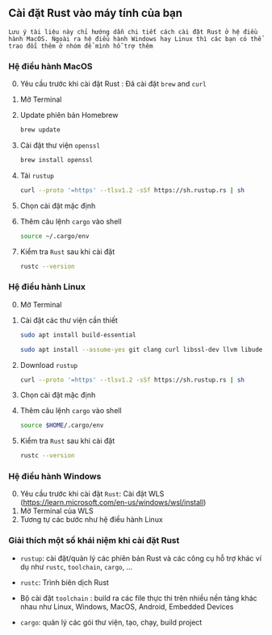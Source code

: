 ## Cài đặt Rust vào máy tính của bạn 
`Lưu ý tài liệu này chỉ hướng dẫn chi tiết cách cài đặt Rust ở hệ điều hành MacOS. Ngoài ra hệ điều hành Windows hay Linux thì các bạn có thể trao đổi thêm ở nhóm để mình hỗ trợ thêm`

### Hệ điều hành MacOS
0. Yêu cầu trước khi cài đặt Rust : Đã cài đặt `brew` and `curl`

1. Mở Terminal 

2. Update phiên bản Homebrew
    ```bash
    brew update
    ``` 
3. Cài đặt thư viện `openssl`
    ```bash
    brew install openssl
    ``` 
4. Tải `rustup` 
    ```bash
    curl --proto '=https' --tlsv1.2 -sSf https://sh.rustup.rs | sh
    ``` 
5. Chọn cài đặt mặc định 
6. Thêm câu lệnh `cargo` vào shell 
    ```bash
    source ~/.cargo/env
    ``` 
7. Kiểm tra `Rust` sau khi cài đặt
    ```bash
    rustc --version
    ``` 


### Hệ điều hành Linux
0. Mở Terminal 

1. Cài đặt các thư viện cần thiết 
    ```bash
    sudo apt install build-essential
    ```

    ```bash
    sudo apt install --assume-yes git clang curl libssl-dev llvm libudev-dev make protobuf-compiler
    ```

2. Download `rustup` 
    ```bash
    curl --proto '=https' --tlsv1.2 -sSf https://sh.rustup.rs | sh
    ```
3. Chọn cài đặt mặc định 

4. Thêm câu lệnh `cargo` vào shell 
    ```bash
    source $HOME/.cargo/env
    ```
5. Kiểm tra `Rust` sau khi cài đặt
    ```bash
    rustc --version
    ``` 


### Hệ điều hành Windows
0. Yêu cầu trước khi cài đặt `Rust`: Cài đặt WLS (https://learn.microsoft.com/en-us/windows/wsl/install)
1. Mở Terminal của WLS
2. Tương tự các bước như hệ điều hành Linux 


### Giải thích một số khái niệm khi cài đặt Rust

+ `rustup`: cài đặt/quản lý các phiên bản Rust và các công cụ hỗ trợ khác ví dụ như `rustc`, `toolchain`, `cargo`, ... 

+ `rustc`: Trình biên dịch Rust 
+ Bộ cài đặt `toolchain` : build ra các file thực thi trên nhiều nền tảng khác nhau như Linux, Windows, MacOS, Android, Embedded Devices 
+ `cargo`: quản lý các gói thư viện, tạo, chạy, build project